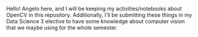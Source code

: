 Hello! Angelo here, and I will be keeping my activities/notebooks about OpenCV in this repository.
Additionally, I'll be submitting these things in my Data Science 3 elective to have some knowledge about computer vision that we maybe using for the whole semester.

